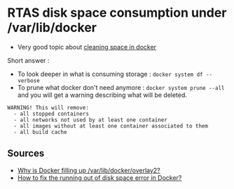 # RTAS disk space consumption under /var/lib/docker

- Very good topic about [cleaning space in docker](https://www.ibm.com/support/pages/rtas-disk-space-consumption-under-varlibdocker)

Short answer : 

- To look deeper in what is consuming storage : `docker system df --verbose`
- To prune what docker don't need anymore : `docker system prune --all` and you will get a warning describing what will be deleted.
```
WARNING! This will remove:
  - all stopped containers
  - all networks not used by at least one container
  - all images without at least one container associated to them
  - all build cache
```


## Sources 

- [Why is Docker filling up /var/lib/docker/overlay2?](https://stackoverflow.com/questions/61592088/why-is-docker-filling-up-var-lib-docker-overlay2)
- [How to fix the running out of disk space error in Docker?](https://stackoverflow.com/questions/51238891/how-to-fix-the-running-out-of-disk-space-error-in-docker)